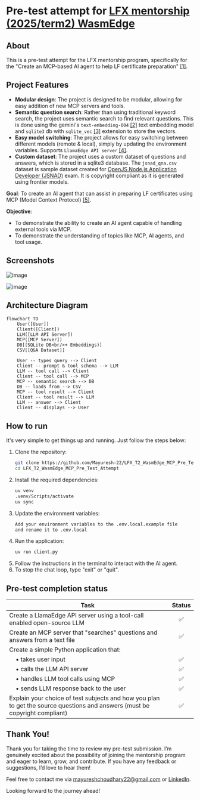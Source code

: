 # Pre-test attempt for [LFX mentorship (2025/term2) WasmEdge](https://github.com/WasmEdge/WasmEdge/issues/4109#issue-3055274339)

## About
This is a pre-test attempt for the LFX mentorship program, specifically for the "Create an MCP-based AI agent to help LF certificate preparation" [[1]](https://github.com/WasmEdge/WasmEdge/issues/4109#issue-3055274339).

## Project Features
- **Modular design**: The project is designed to be modular, allowing for easy addition of new MCP servers and tools.
- **Semantic question search**: Rather than using traditional keyword search, the project uses semantic search to find relevant questions. This is done using the gemini's `text-embedding-004` [[2]](https://ai.google.dev/gemini-api/docs/models/gemini#text-embedding) text embedding model and `sqlite3` db with `sqlite_vec` [[3]](https://github.com/asg017/sqlite-vec) extension to store the vectors.
- **Easy model switching**: The project allows for easy switching between different models (remote & local), simply by updating the environment variables. Supports `LlamaEdge API server` [[4]](https://llamaedge.com/docs/user-guide/llm/full-openai).
- **Custom dataset**: The project uses a custom dataset of questions and answers, which is stored in a sqlite3 database. The `jsnad_qna.csv` dataset is sample dataset created for [OpenJS Node.js Application Developer (JSNAD)](https://training.linuxfoundation.org/certification/jsnad/) exam. It is copyright compliant as it is generated using frontier models.

**Goal**: To create an AI agent that can assist in preparing LF certificates using MCP (Model Context Protocol) [[5]](https://docs.anthropic.com/en/docs/agents-and-tools/mcp).

**Objective**: 
- To demonstrate the ability to create an AI agent capable of handling external tools via MCP.
- To demonstrate the understanding of topics like MCP, AI agents, and tool usage.

## Screenshots

![image](https://github.com/user-attachments/assets/5d72e78a-3cef-4a1a-b41f-56da162ed4b6)

![image](https://github.com/user-attachments/assets/c71c534c-ae7f-474c-9dff-0f6a3a5dd62b)

## Architecture Diagram
```mermaid
flowchart TD
    User([User])
    Client([Client])
    LLM([LLM API Server])
    MCP([MCP Server])
    DB[(SQLite DB<br/>+ Embeddings)]
    CSV[[Q&A Dataset]]

    User -- types query --> Client
    Client -- prompt & tool schema --> LLM
    LLM -- tool call --> Client
    Client -- tool call --> MCP
    MCP -- semantic search --> DB
    DB -- loads from --> CSV
    MCP -- tool result --> Client
    Client -- tool result --> LLM
    LLM -- answer --> Client
    Client -- displays --> User
```

## How to run
It's very simple to get things up and running. Just follow the steps below:
1. Clone the repository:
   ```bash
   git clone https://github.com/Mayuresh-22/LFX_T2_WasmEdge_MCP_Pre_Test_Attempt.git
   cd LFX_T2_WasmEdge_MCP_Pre_Test_Attempt
   ```
2. Install the required dependencies:
   ```bash
   uv venv
   .venv/Scripts/activate
   uv sync
   ```
3. Update the environment variables:
    ```bash
    Add your environment variables to the .env.local.example file
    and rename it to .env.local
    ```
4. Run the application:
    ```bash
    uv run client.py
    ```
5. Follow the instructions in the terminal to interact with the AI agent.
6. To stop the chat loop, type "exit" or "quit".

## Pre-test completion status

| Task                                                                                                                         | Status   |
|------------------------------------------------------------------------------------------------------------------------------|:--------:|
| Create a LlamaEdge API server using a tool-call enabled open-source LLM                                                      | ✅       |
| Create an MCP server that "searches" questions and answers from a text file                                                  | ✅       |
| Create a simple Python application that:                                                                                     |          |
| &nbsp;&nbsp;&nbsp;&nbsp;• takes user input                                                                                   | ✅       |
| &nbsp;&nbsp;&nbsp;&nbsp;• calls the LLM API server                                                                          | ✅       |
| &nbsp;&nbsp;&nbsp;&nbsp;• handles LLM tool calls using MCP                                                                  | ✅       |
| &nbsp;&nbsp;&nbsp;&nbsp;• sends LLM response back to the user                                                               | ✅       |
| Explain your choice of test subjects and how you plan to get the source questions and answers (must be copyright compliant)  | ✅       |

## Thank You!

Thank you for taking the time to review my pre-test submission. I’m genuinely excited about the possibility of joining the mentorship program and eager to learn, grow, and contribute.
If you have any feedback or suggestions, I’d love to hear them!

Feel free to contact me via [mayureshchoudhary22@gmail.com](mailto:mayureshchoudhary22@gmail.com) or [LinkedIn](https://www.linkedin.com/in/mayureshchoudhary/).

Looking forward to the journey ahead!
